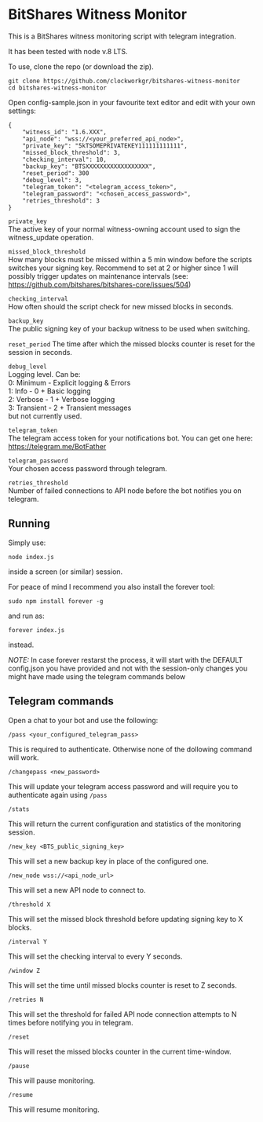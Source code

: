 # BitShares Witness Monitor

This is a BitShares witness monitoring script with telegram integration.

It has been tested with node v.8 LTS.

To use, clone the repo (or download the zip).

```
git clone https://github.com/clockworkgr/bitshares-witness-monitor
cd bitshares-witness-monitor
```

Open config-sample.json in your favourite text editor and edit with your own settings:

```
{
    "witness_id": "1.6.XXX",
    "api_node": "wss://<your_preferred_api_node>",
    "private_key": "5kTSOMEPRIVATEKEY111111111111",
    "missed_block_threshold": 3,
    "checking_interval": 10,
    "backup_key": "BTSXXXXXXXXXXXXXXXXXX",
    "reset_period": 300
    "debug_level": 3,
    "telegram_token": "<telegram_access_token>",
    "telegram_password": "<chosen_access_password>",
    "retries_threshold": 3
}
``` 

`private_key`  
The active key of your normal witness-owning account used to sign the witness_update operation.

`missed_block_threshold`  
How many blocks must be missed within a 5 min window before the scripts switches your signing key. Recommend to set at 2 or higher since 1 will possibly trigger updates on maintenance intervals (see: https://github.com/bitshares/bitshares-core/issues/504)

`checking_interval`  
How often should the script check for new missed blocks in seconds.

`backup_key`  
The public signing key of your backup witness to be used when switching.

`reset_period` 
The time after which the missed blocks counter is reset for the session in seconds.

`debug_level`  
Logging level. Can be:  
0: Minimum - Explicit logging & Errors  
1: Info - 0 + Basic logging  
2: Verbose - 1 + Verbose logging  
3: Transient - 2 + Transient messages  
but not currently used.

`telegram_token`  
The telegram access token for your notifications bot. You can get one here: https://telegram.me/BotFather

`telegram_password`  
Your chosen access password through telegram.

`retries_threshold`  
Number of failed connections to API node before the bot notifies you on telegram.

## Running

Simply use:

`node index.js`

inside a screen (or similar) session.

For peace of mind I recommend you also install the forever tool:

`sudo npm install forever -g`

and run as:

`forever index.js`

instead. 

*NOTE:* In case forever restarst the process, it will start with the DEFAULT config.json you have provided and not with the session-only changes you might have made using the telegram commands below 

## Telegram commands

Open a chat to your bot and use the following:

`/pass <your_configured_telegram_pass>`

This is required to authenticate. Otherwise none of the dollowing command will work.

`/changepass <new_password>` 

This will update your telegram access password and will require you to authenticate again using `/pass`

`/stats`

This will return the current configuration and statistics of the monitoring session.

`/new_key <BTS_public_signing_key>`

This will set a new backup key in place of the configured one.

`/new_node wss://<api_node_url>`

This will set a new API node to connect to.

`/threshold X`

This will set the missed block threshold before updating signing key to X blocks.

`/interval Y`

This will set the checking interval to every Y seconds.

`/window Z`

This will set the time until missed blocks counter is reset to Z seconds.

`/retries N` 

This will set the threshold for failed API node connection attempts to N times before notifying you in telegram.

`/reset`

This will reset the missed blocks counter in the current time-window.

`/pause`

This will pause monitoring.

`/resume`

This will resume monitoring.

